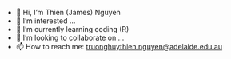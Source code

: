- 👋 Hi, I’m Thien (James) Nguyen
- 👀 I’m interested ...
- 🌱 I’m currently learning coding (R) 
- 💞️ I’m looking to collaborate on ...
- 📫 How to reach me: truonghuythien.nguyen@adelaide.edu.au

<!---
thienhuytruongnguyen/thienhuytruongnguyen is a ✨ special ✨ repository because its `README.md` (this file) appears on your GitHub profile.
You can click the Preview link to take a look at your changes.
--->
